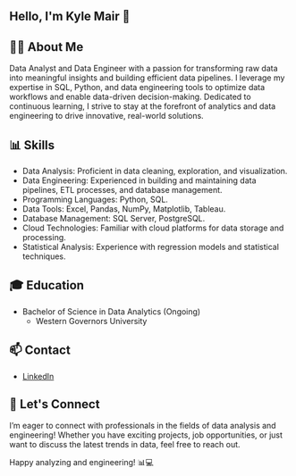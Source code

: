 ## Hello, I'm Kyle Mair 👋


## 👨‍💻 About Me

Data Analyst and Data Engineer with a passion for transforming raw data into meaningful insights and building efficient data pipelines. I leverage my expertise in SQL, Python, and data engineering tools to optimize data workflows and enable data-driven decision-making. Dedicated to continuous learning, I strive to stay at the forefront of analytics and data engineering to drive innovative, real-world solutions.

## 📊 Skills

* Data Analysis: Proficient in data cleaning, exploration, and visualization.
* Data Engineering: Experienced in building and maintaining data pipelines, ETL processes, and database management.
* Programming Languages: Python, SQL.
* Data Tools: Excel, Pandas, NumPy, Matplotlib, Tableau.
* Database Management: SQL Server, PostgreSQL.
* Cloud Technologies: Familiar with cloud platforms for data storage and processing.
* Statistical Analysis: Experience with regression models and statistical techniques.

## 🎓 Education
* Bachelor of Science in Data Analytics (Ongoing)
  * Western Governors University


## 📫 Contact
* [LinkedIn](https://www.linkedin.com/in/kyle-mair-07453a264/)

## 🤝 Let's Connect
I’m eager to connect with professionals in the fields of data analysis and engineering! Whether you have exciting projects, job opportunities, or just want to discuss the latest trends in data, feel free to reach out.

Happy analyzing and engineering! 📊💻
